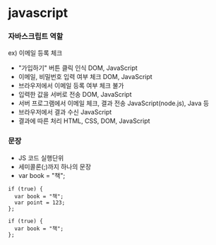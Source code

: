 # javascript

### 자바스크립트 역할

ex) 이메일 등록 체크
- "가입하기" 버튼 클릭 인식
  DOM, JavaScript
- 이메일, 비밀번호 입력 여부 체크
  DOM, JavaScript
- 브라우저에서 이메일 등록 여부 체크 불가
- 입력한 값을 서버로 전송
  DOM, JavaScript
- 서버 프로그램에서 이메일 체크, 결과 전송
  JavaScript(node.js), Java 등
- 브라우저에서 결과 수신
  JavaScript
- 결과에 따른 처리
  HTML, CSS, DOM, JavaScript
  
### 문장
- JS 코드 실행단위
- 세미콜론(;)까지 하나의 문장
- var book = "책";

```
if (true) {
  var book = "책";
  var point = 123;
};

if (true) {
  var book = "책";
};
```

